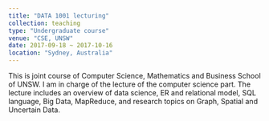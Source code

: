 ```yaml
---
title: "DATA 1001 lecturing"
collection: teaching
type: "Undergraduate course"
venue: "CSE, UNSW"
date: 2017-09-18 ~ 2017-10-16
location: "Sydney, Australia"
---
```


This is joint course of Computer Science, Mathematics and Business School of UNSW. I am in charge of the lecture of the computer science part. The lecture includes an overview of data science, ER and relational model, SQL language, Big Data, MapReduce, and research topics on Graph, Spatial and Uncertain Data.
